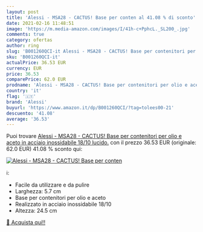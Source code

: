 ```yaml
---
layout: post
title: 'Alessi - MSA28 - CACTUS! Base per conten al 41.08 % di sconto'
date: 2021-02-16 11:48:51
image: 'https://m.media-amazon.com/images/I/41h-c+PphcL._SL200_.jpg'
comments: true
category: ofertas
author: ring
slug: 'B001260QCI-it Alessi - MSA28 - CACTUS! Base per contenitori per olio e...'
sku: 'B001260QCI-it'
actualPrice: 36.53 EUR
currency: EUR
price: 36.53
comparePrice: 62.0 EUR
prodname: 'Alessi - MSA28 - CACTUS! Base per contenitori per olio e aceto in acciaio inossidabile 18/10 lucido.'
country: 'it'
flag: '🇮🇹'
brand: 'Alessi'
buyurl: 'https://www.amazon.it/dp/B001260QCI/?tag=tolees00-21'
descuento: '41.08'
average: '36.53'
---
```


Puoi trovare [Alessi - MSA28 - CACTUS! Base per contenitori per olio e aceto in acciaio inossidabile 18/10 lucido.](https://www.amazon.it/dp/B001260QCI/?tag=tolees00-21) con il prezzo 36.53 EUR (originale: 62.0 EUR) 41.08 % sconto qui:

[![Alessi - MSA28 - CACTUS! Base per conten](https://m.media-amazon.com/images/I/41h-c+PphcL._SL200_.jpg)](https://www.amazon.it/dp/B001260QCI/?tag=tolees00-21)

ℹ️:

- Facile da utilizzare e da pulire
- Larghezza: 5.7 cm
- Base per contenitori per olio e aceto
- Realizzato in acciaio inossidabile 18/10
- Altezza: 24.5 cm

[🛒 Acquista qui!!](https://www.amazon.it/dp/B001260QCI/?tag=tolees00-21)
